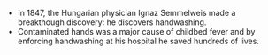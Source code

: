 - In 1847, the Hungarian physician Ignaz Semmelweis made a breakthough discovery: he discovers handwashing. 
- Contaminated hands was a major cause of childbed fever and by enforcing handwashing at his hospital he saved hundreds of lives.
